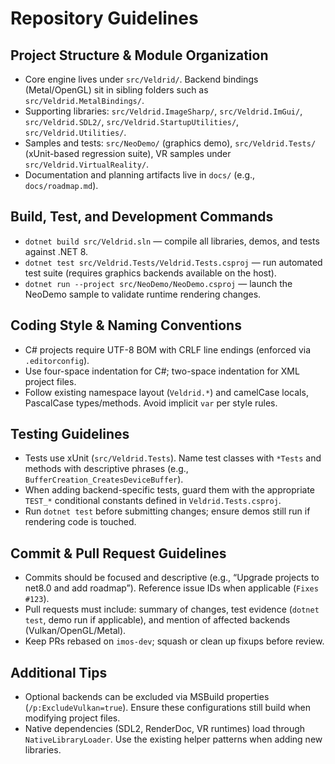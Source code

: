 # Repository Guidelines

## Project Structure & Module Organization
- Core engine lives under `src/Veldrid/`. Backend bindings (Metal/OpenGL) sit in sibling folders such as `src/Veldrid.MetalBindings/`.
- Supporting libraries: `src/Veldrid.ImageSharp/`, `src/Veldrid.ImGui/`, `src/Veldrid.SDL2/`, `src/Veldrid.StartupUtilities/`, `src/Veldrid.Utilities/`.
- Samples and tests: `src/NeoDemo/` (graphics demo), `src/Veldrid.Tests/` (xUnit-based regression suite), VR samples under `src/Veldrid.VirtualReality/`.
- Documentation and planning artifacts live in `docs/` (e.g., `docs/roadmap.md`).

## Build, Test, and Development Commands
- `dotnet build src/Veldrid.sln` — compile all libraries, demos, and tests against .NET 8.
- `dotnet test src/Veldrid.Tests/Veldrid.Tests.csproj` — run automated test suite (requires graphics backends available on the host).
- `dotnet run --project src/NeoDemo/NeoDemo.csproj` — launch the NeoDemo sample to validate runtime rendering changes.

## Coding Style & Naming Conventions
- C# projects require UTF-8 BOM with CRLF line endings (enforced via `.editorconfig`).
- Use four-space indentation for C#; two-space indentation for XML project files.
- Follow existing namespace layout (`Veldrid.*`) and camelCase locals, PascalCase types/methods. Avoid implicit `var` per style rules.

## Testing Guidelines
- Tests use xUnit (`src/Veldrid.Tests`). Name test classes with `*Tests` and methods with descriptive phrases (e.g., `BufferCreation_CreatesDeviceBuffer`).
- When adding backend-specific tests, guard them with the appropriate `TEST_*` conditional constants defined in `Veldrid.Tests.csproj`.
- Run `dotnet test` before submitting changes; ensure demos still run if rendering code is touched.

## Commit & Pull Request Guidelines
- Commits should be focused and descriptive (e.g., “Upgrade projects to net8.0 and add roadmap”). Reference issue IDs when applicable (`Fixes #123`).
- Pull requests must include: summary of changes, test evidence (`dotnet test`, demo run if applicable), and mention of affected backends (Vulkan/OpenGL/Metal).
- Keep PRs rebased on `imos-dev`; squash or clean up fixups before review.

## Additional Tips
- Optional backends can be excluded via MSBuild properties (`/p:ExcludeVulkan=true`). Ensure these configurations still build when modifying project files.
- Native dependencies (SDL2, RenderDoc, VR runtimes) load through `NativeLibraryLoader`. Use the existing helper patterns when adding new libraries.
